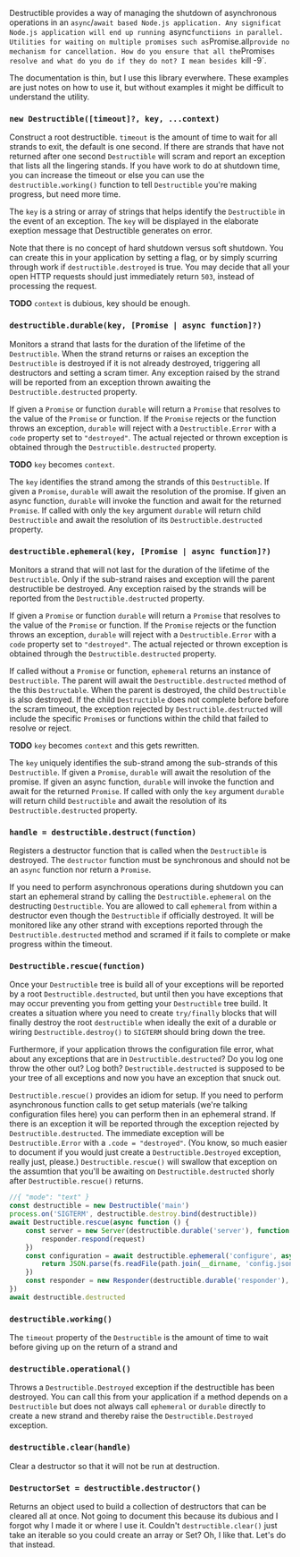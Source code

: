 Destructible provides a way of managing the shutdown of asynchronous operations
in an `async`/`await based Node.js application. Any significat Node.js
application will end up running `async` functiions in parallel. Utilities for
waiting on multiple promises such as `Promise.all` provide no mechanism for
cancellation. How do you ensure that all the `Promise`s resolve and what do you
do if they do not? I mean besides `kill -9`.

The documentation is thin, but I use this library everwhere. These examples are
just notes on how to use it, but without examples it might be difficult to
understand the utility.

### `new Destructible([timeout]?, key, ...context)`

Construct a root destructible. `timeout` is the amount of time to wait for all
strands to exit, the default is one second. If there are strands that have not
returned after one second `Destructible` will scram and report an exception that
lists all the lingering stands. If you have work to do at shutdown time, you can
increase the timeout or else you can use the `destructible.working()` function
to tell `Destructible` you're making progress, but need more time.

The `key` is a string or array of strings that helps identify the `Destructible`
in the event of an exception. The `key` will be displayed in the elaborate
exeption message that Destructible generates on error.

Note that there is no concept of hard shutdown versus soft shutdown. You can
create this in your application by setting a flag, or by simply scurring through
work if `destructible.destroyed` is true. You may decide that all your open HTTP
requests should just immediately return `503`, instead of processing the
request.

**TODO** `context` is dubious, key should be enough.

### `destructible.durable(key, [Promise | async function]?)`

Monitors a strand that lasts for the duration of the lifetime of the
`Destructible`. When the strand returns or raises an exception the
`Destructible` is destroyed if it is not already destroyed, triggering all
destructors and setting a scram timer. Any exception raised by the strand will
be reported from an exception thrown awaiting the `Destructible.destructed`
property.

If given a `Promise` or function `durable` will return a `Promise` that resolves
to the value of the `Promise` or function. If the `Promise` rejects or the
function throws an exception, `durable` will reject with a `Destructible.Error`
with a `code` property set to `"destroyed"`. The actual rejected or thrown
exception is obtained through the `Destructible.destructed` property.

**TODO** `key` becomes `context`.

The `key` identifies the strand among the strands of this `Destructible`. If
given a `Promise`, `durable` will await the resolution of the promise. If given
an async function, `durable` will invoke the function and await for the returned
`Promise`. If called with only the `key` argument `durable` will return child
`Destructible` and await the resolution of its `Destructible.destructed`
property.

### `destructible.ephemeral(key, [Promise | async function]?)`

Monitors a strand that will not last for the duration of the lifetime of the
`Destructible`. Only if the sub-strand raises and exception will the parent
destructible be destroyed. Any exception raised by the strands will be reported
from the `Destructible.destructed` property.

If given a `Promise` or function `durable` will return a `Promise` that resolves
to the value of the `Promise` or function. If the `Promise` rejects or the
function throws an exception, `durable` will reject with a `Destructible.Error`
with a `code` property set to `"destroyed"`. The actual rejected or thrown
exception is obtained through the `Destructible.destructed` property.

If called without a `Promise` or function, `ephemeral` returns an instance of
`Destructible`. The parent will await the `Destructible.destructed` method of
the this `Destructable`. When the parent is destroyed, the child `Destructible`
is also destroyed. If the child `Destructible` does not complete before before
the scram timeout, the exception rejected by `Destructible.destructed` will
include the specific `Promise`s or functions within the child that failed to
resolve or reject.

**TODO** `key` becomes `context` and this gets rewritten.

The `key` uniquely identifies the sub-strand among the sub-strands of this
`Destructible`. If given a `Promise`, `durable` will await the resolution of the
promise. If given an async function, `durable` will invoke the function and
await for the returned `Promise`. If called with only the `key` argument
`durable` will return child `Destructible` and await the resolution of its
`Destructible.destructed` property.

### `handle = destructible.destruct(function)`

Registers a destructor function that is called when the `Destructible` is
destroyed. The `destructor` function must be synchronous and should not be an
`async` function nor return a `Promise`.

If you need to perform asynchronous operations during shutdown you can start an
ephemeral strand by calling the `Destructible.ephemeral` on the destructing
`Destructible`. You are allowed to call `ephemeral` from within a destructor
even though the `Destructible` if officially destroyed. It will be monitored
like any other strand with exceptions reported through the
`Destructible.destructed` method and scramed if it fails to complete or make
progress within the timeout.

### `Destructible.rescue(function)`

Once your `Destructible` tree is build all of your exceptions will be reported
by a root `Destructible.destructed`, but until then you have exceptions that may
occur preventing you from getting your `Destructible` tree build. It creates a
situation where you need to create `try/finally` blocks that will finally
destroy the root `destructible` when ideally the exit of a durable or wiring
`Destructible.destroy()` to `SIGTERM` should bring down the tree.

Furthermore, if your application throws the configuration file error, what about
any exceptions that are in `Destructible.destructed`? Do you log one throw the
other out? Log both? `Destructible.destructed` is supposed to be your tree of
all exceptions and now you have an exception that snuck out.

`Destructible.rescue()` provides an idiom for setup. If you need to perform
asynchronous function calls to get setup materials (we're talking configuration
files here) you can perform then in an ephemeral strand. If there is an
exception it will be reported through the exception rejected by
`Destructible.destructed`. The immediate exception will be `Destructible.Error`
with a `.code = "destroyed"`. (You know, so much easier to document if you would
just create a `Destructible.Destroyed` exception, really just, please.)
`Destructible.rescue()` will swallow that exception on the assumtion that you'll
be awaiting on `Destructible.destructed` shorly after `Destructible.rescue()`
returns.

```javascript
//{ "mode": "text" }
const destructible = new Destructible('main')
process.on('SIGTERM', destructible.destroy.bind(destructible))
await Destructible.rescue(async function () {
    const server = new Server(destructible.durable('server'), function (request) {
        responder.respond(request)
    })
    const configuration = await destructible.ephemeral('configure', async function () {
        return JSON.parse(fs.readFile(path.join(__dirname, 'config.json'), 'utf8'))
    })
    const responder = new Responder(destructible.durable('responder'), configuration)
})
await destructible.destructed
```

### `destructible.working()`

The `timeout` property of the `Destructible` is the amount of time to wait
before giving up on the return of a strand and

### `destructible.operational()`

Throws a `Destructible.Destroyed` exception if the destructible has been
destroyed. You can call this from your application if a method depends on a
`Destructible` but does not always call `ephemeral` or `durable` directly to
create a new strand and thereby raise the `Destructible.Destroyed` exception.

### `destructible.clear(handle)`

Clear a destructor so that it will not be run at destruction.

### `DestructorSet = destructible.destructor()`

Returns an object used to build a collection of destructors that can be cleared
all at once. Not going to document this because its dubious and I forgot why I
made it or where I use it. Couldn't `destructible.clear()` just take an
iterable so you could create an array or Set? Oh, I like that. Let's do that
instead.
